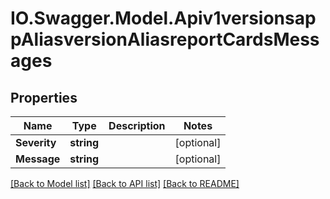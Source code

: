 # IO.Swagger.Model.Apiv1versionsappAliasversionAliasreportCardsMessages
## Properties

Name | Type | Description | Notes
------------ | ------------- | ------------- | -------------
**Severity** | **string** |  | [optional] 
**Message** | **string** |  | [optional] 

[[Back to Model list]](../README.md#documentation-for-models) [[Back to API list]](../README.md#documentation-for-api-endpoints) [[Back to README]](../README.md)

